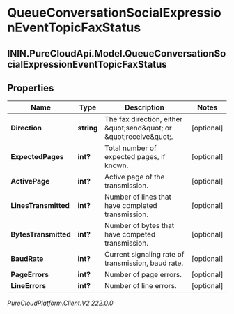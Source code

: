 # QueueConversationSocialExpressionEventTopicFaxStatus

## ININ.PureCloudApi.Model.QueueConversationSocialExpressionEventTopicFaxStatus

## Properties

|Name | Type | Description | Notes|
|------------ | ------------- | ------------- | -------------|
| **Direction** | **string** | The fax direction, either \&quot;send\&quot; or \&quot;receive\&quot;. | [optional] |
| **ExpectedPages** | **int?** | Total number of expected pages, if known. | [optional] |
| **ActivePage** | **int?** | Active page of the transmission. | [optional] |
| **LinesTransmitted** | **int?** | Number of lines that have completed transmission. | [optional] |
| **BytesTransmitted** | **int?** | Number of bytes that have competed transmission. | [optional] |
| **BaudRate** | **int?** | Current signaling rate of transmission, baud rate. | [optional] |
| **PageErrors** | **int?** | Number of page errors. | [optional] |
| **LineErrors** | **int?** | Number of line errors. | [optional] |



_PureCloudPlatform.Client.V2 222.0.0_
